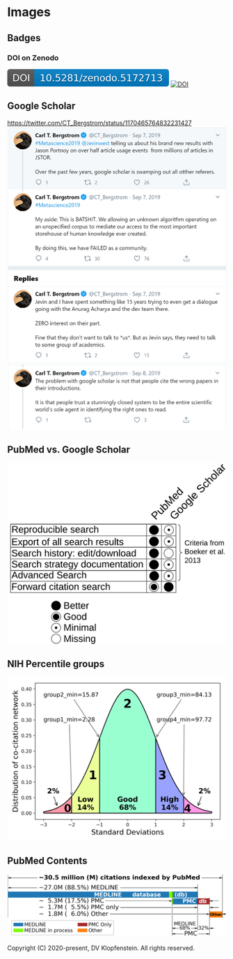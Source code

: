 # Images

## Badges
### DOI on Zenodo
![Zenodo](doc/images/zenodo.5172713.svg)
[![DOI](https://zenodo.org/badge/DOI/10.5281/zenodo.5172713.svg)](https://doi.org/10.5281/zenodo.5172713)

## Google Scholar
https://twitter.com/CT_Bergstrom/status/1170465764832231427    
![Google Scholar](Google_Scholar.png)     
![Google Scholar](Google_Scholar2.png)    

## PubMed vs. Google Scholar
![PM v GS](Search_Features_GS_v_PubMed.png)

## NIH Percentile groups
![NIH percentile](nih_perc_groups.png)

## PubMed Contents
![PubMed contents](pubmed_content_2020_01_10.png)

Copyright (C) 2020-present, DV Klopfenstein. All rights reserved.
